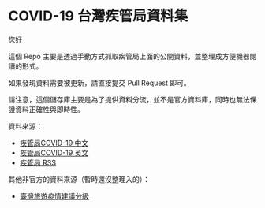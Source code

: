 # COVID-19 台灣疾管局資料集
您好

這個 Repo 主要是透過手動方式抓取疾管局上面的公開資料，並整理成方便機器閱讀的形式。

如果發現資料需要被更新，請直接提交 Pull Request 即可。

請注意，這個儲存庫主要是為了提供資料分流，並不是官方資料庫，同時也無法保證資料正確性與即時性。

資料來源：

* [疾管局COVID-19 中文](https://sites.google.com/cdc.gov.tw/2019ncov/taiwan?authuser=1)
* [疾管局COVID-19 英文](https://sites.google.com/cdc.gov.tw/2019ncov/taiwan?authuser=1)
* [疾管局 RSS](https://www.cdc.gov.tw/RSS/RssXml/Hh094B49-DRwe2RR4eFfrQ?type=1)

其他非官方的資料來源（暫時還沒整理入的）：

* [臺灣旅遊疫情建議分級](https://github.com/readr-media/readr-data/tree/master/covid-19)
